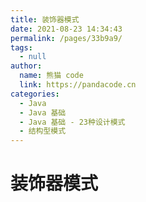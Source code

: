 ```yaml
---
title: 装饰器模式
date: 2021-08-23 14:34:43
permalink: /pages/33b9a9/
tags: 
  - null
author: 
  name: 熊猫 code
  link: https://pandacode.cn
categories: 
  - Java
  - Java 基础
  - Java 基础 - 23种设计模式
  - 结构型模式
---
```


# 装饰器模式